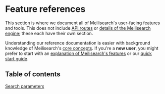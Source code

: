 # Feature references

This section is where we document all of Meilisearch's user-facing features and tools. This does not include [API routes](/reference/api) or [details of the Meilisearch engine](/learn/advanced); these each have their own section.

Understanding our reference documentation is easier with background knowledge of Meilisearch's [core concepts](/learn/core_concepts). If you're a **new user**, you might prefer to start with an [explanation of Meilisearch's features](/learn/what_is_meilisearch/features.md) or our [quick start guide](/learn/getting_started/quick_start.md).

## Table of contents

[Search parameters](/reference/features/search_parameters.md)
